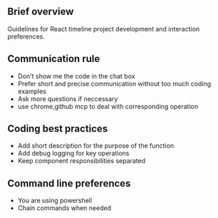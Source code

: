 ## Brief overview
Guidelines for React timeline project development and interaction preferences.

## Communication rule
- Don't show me the code in the chat box
- Prefer short and precise communication without too much coding examples
- Ask more questions if neccessary
- use chrome,github mcp to deal with corresponding operation

## Coding best practices
- Add short description for the purpose of the function
- Add debug logging for key operations
- Keep component responsibilities separated

## Command line preferences
- You are using powershell
- Chain commands when needed

